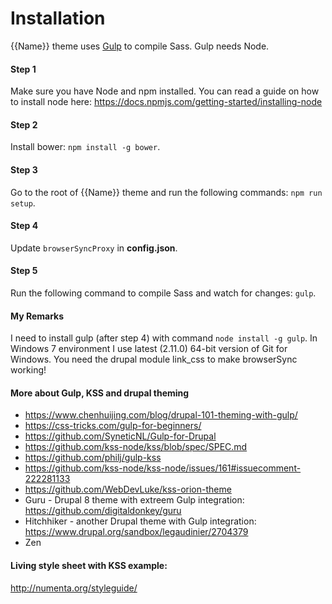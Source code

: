 # Installation

{{Name}} theme uses [Gulp](http://gulpjs.com) to compile Sass. Gulp needs Node.

#### Step 1
Make sure you have Node and npm installed. 
You can read a guide on how to install node here: https://docs.npmjs.com/getting-started/installing-node

#### Step 2
Install bower: `npm install -g bower`.

#### Step 3
Go to the root of {{Name}} theme and run the following commands: `npm run setup`.

#### Step 4
Update `browserSyncProxy` in **config.json**.

#### Step 5
Run the following command to compile Sass and watch for changes: `gulp`.

#### My Remarks
I need to install gulp (after step 4) with command `node install -g gulp`.
In Windows 7 environment I use latest (2.11.0) 64-bit version of Git for Windows.
You need the drupal module link_css to make browserSync working!

#### More about Gulp, KSS and drupal theming
* https://www.chenhuijing.com/blog/drupal-101-theming-with-gulp/
* https://css-tricks.com/gulp-for-beginners/
* https://github.com/SyneticNL/Gulp-for-Drupal
* https://github.com/kss-node/kss/blob/spec/SPEC.md
* https://github.com/philj/gulp-kss
* https://github.com/kss-node/kss-node/issues/161#issuecomment-222281133
* https://github.com/WebDevLuke/kss-orion-theme
* Guru - Drupal 8 theme with extreem Gulp integration: https://github.com/digitaldonkey/guru
* Hitchhiker - another Drupal theme with Gulp integration: https://www.drupal.org/sandbox/legaudinier/2704379
* Zen


#### Living style sheet with KSS example: 
http://numenta.org/styleguide/
